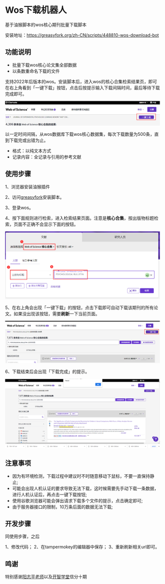 # Wos下载机器人

基于油猴脚本的wos核心期刊批量下载脚本

安装地址：https://greasyfork.org/zh-CN/scripts/448810-wos-download-bot

## 功能说明

- 批量下载wos核心论文集全部数据
- 以条数重命名下载的文件


支持2022年后版本的wos。安装脚本后，进入wos的核心合集检索结果页，即可在右上角看到「一键下载」按钮，点击后按提示输入下载间隔时间，最后等待下载完成即可。

![usage](images/usage.png)


以一定时间间隔，从wos数据库下载wos核心数据集，每次下载数量为500条，直到下载完或出错为止。

- 格式：以纯文本方式
- 记录内容：全记录与引用的参考文献


## 使用步骤

1、浏览器安装油猴插件

2、访问[greasyfork](https://greasyfork.org/zh-CN/scripts/448810-wos-download-bot)安装脚本。

3、登录wos。

4、按下面规则进行检索，进入检索结果页面。注意是**核心合集**，按出版物标题检索，页面不正确不会显示下面的按钮。

![检索页](images/search.png)

5、在右上角会出现「一键下载」的按钮，点击下载即可自动下载该期刊的所有论文。如果没出现该按钮，需要**刷新**一下当前页面。

![一键下载按钮](images/main.png)

6、下载结束后会出现「下载完成」的提示。

![下载完成](images/finish.png)

## 注意事项

- 因为有环境检测，下载过程中建议时不时随意移动下鼠标，不要一直保持静止;
- 可能会出现人机认证的要求导致无法下载，这时候需要先手动下载一条数据，进行人机认证后，再点击一键下载按钮;
- 使用谷歌浏览器可能会弹出请求下载多个文件的提示，点击确定即可;
- 由于服务器接口的限制，10万条后面的数据无法下载;

## 开发步骤

同使用步骤，之后

1、修改代码；
2、在tampermokey的编辑器中保存；
3、重新刷新相关url即可。

## 鸣谢

特别感谢[阳志平老师](https://github.com/ouyangzhiping)以及[开智学堂](https://github.com/OpenMindClub)信分十期
